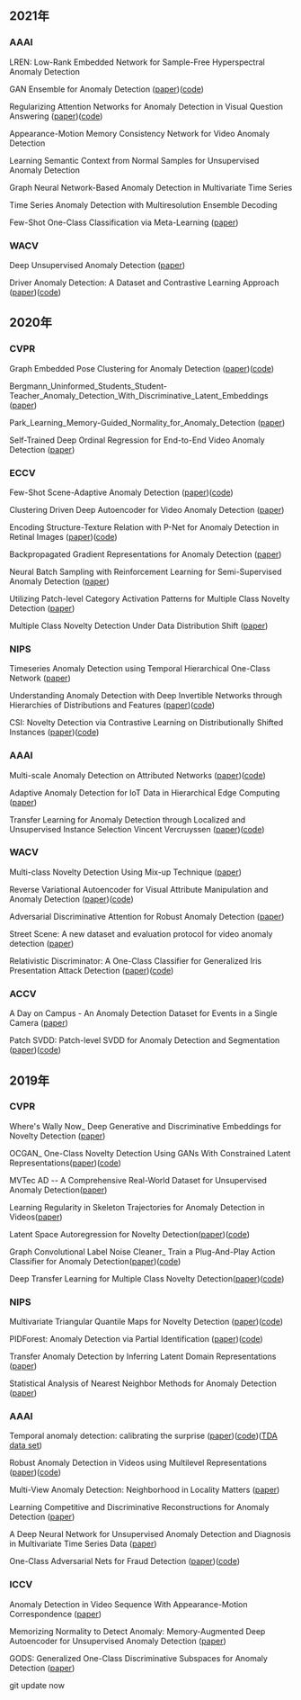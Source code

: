 
## 2021年
### AAAI
LREN: Low-Rank Embedded Network for Sample-Free Hyperspectral Anomaly Detection

GAN Ensemble for Anomaly Detection ([paper](https://arxiv.org/pdf/2012.07988))([code](https://github.com/tufts-ml/GAN-Ensemble-for-Anomaly-Detection))

Regularizing Attention Networks for Anomaly Detection in Visual Question Answering ([paper](https://arxiv.org/pdf/2009.10054))([code](https://github.com/LeeDoYup/Anomaly_Detection_VQA))

 Appearance-Motion Memory Consistency Network for Video Anomaly Detection

 Learning Semantic Context from Normal Samples for Unsupervised Anomaly Detection

 Graph Neural Network-Based Anomaly Detection in Multivariate Time Series

 Time Series Anomaly Detection with Multiresolution Ensemble Decoding

 Few-Shot One-Class Classification via Meta-Learning ([paper](https://arxiv.org/pdf/2007.04146))

 ### WACV
Deep Unsupervised Anomaly Detection ([paper](https://openaccess.thecvf.com/content/WACV2021/html/Li_Deep_Unsupervised_Anomaly_Detection_WACV_2021_paper.html))

Driver Anomaly Detection: A Dataset and Contrastive Learning Approach ([paper](https://openaccess.thecvf.com/content/WACV2021/html/Kopuklu_Driver_Anomaly_Detection_A_Dataset_and_Contrastive_Learning_Approach_WACV_2021_paper.html))([code](https://github.com/okankop/Driver-Anomaly-Detection))


## 2020年
### CVPR
Graph Embedded Pose Clustering for Anomaly Detection ([paper](https://openaccess.thecvf.com/content_CVPR_2020/html/Markovitz_Graph_Embedded_Pose_Clustering_for_Anomaly_Detection_CVPR_2020_paper.html))([code](https://github.com/amirmk89/gepc))

Bergmann_Uninformed_Students_Student-Teacher_Anomaly_Detection_With_Discriminative_Latent_Embeddings ([paper](https://openaccess.thecvf.com/CVPR2020_search))

Park_Learning_Memory-Guided_Normality_for_Anomaly_Detection ([paper](https://openaccess.thecvf.com/content_CVPR_2020/html/Park_Learning_Memory-Guided_Normality_for_Anomaly_Detection_CVPR_2020_paper.html))

Self-Trained Deep Ordinal Regression for End-to-End Video Anomaly Detection ([paper](https://openaccess.thecvf.com/content_CVPR_2020/html/Pang_Self-Trained_Deep_Ordinal_Regression_for_End-to-End_Video_Anomaly_Detection_CVPR_2020_paper.html))


### ECCV
Few-Shot Scene-Adaptive Anomaly Detection ([paper](https://www.ecva.net/papers/eccv_2020/papers_ECCV/html/2983_ECCV_2020_paper.php))([code](https://github.com/yiweilu3/Few-shot-Scene-adaptive-Anomaly-Detection))

Clustering Driven Deep Autoencoder for Video Anomaly Detection ([paper](https://www.ecva.net/papers/eccv_2020/papers_ECCV/html/2341_ECCV_2020_paper.php))

Encoding Structure-Texture Relation with P-Net for Anomaly Detection in Retinal Images ([paper](https://www.ecva.net/papers/eccv_2020/papers_ECCV/html/3484_ECCV_2020_paper.php))([code](https://github.com/ClancyZhou/P_Net_Anomaly_Detection))

Backpropagated Gradient Representations for Anomaly Detection ([paper](https://www.ecva.net/papers/eccv_2020/papers_ECCV/html/3689_ECCV_2020_paper.php))

Neural Batch Sampling with Reinforcement Learning for Semi-Supervised Anomaly Detection ([paper](https://www.ecva.net/papers/eccv_2020/papers_ECCV/html/5576_ECCV_2020_paper.php))

Utilizing Patch-level Category Activation Patterns for Multiple Class Novelty Detection ([paper](https://www.ecva.net/papers/eccv_2020/papers_ECCV/html/1139_ECCV_2020_paper.php))

Multiple Class Novelty Detection Under Data Distribution Shift ([paper](https://www.ecva.net/papers/eccv_2020/papers_ECCV/html/278_ECCV_2020_paper.php))

### NIPS
Timeseries Anomaly Detection using Temporal Hierarchical One-Class Network ([paper](https://papers.nips.cc/paper/2020/hash/97e401a02082021fd24957f852e0e475-Abstract.html))

Understanding Anomaly Detection with Deep Invertible Networks through Hierarchies of Distributions and Features ([paper](https://papers.nips.cc/paper/2020/hash/f106b7f99d2cb30c3db1c3cc0fde9ccb-Abstract.html))([code](https://github.com/boschresearch/hierarchical_anomaly_detection))

CSI: Novelty Detection via Contrastive Learning on Distributionally Shifted Instances ([paper](https://papers.nips.cc/paper/2020/hash/8965f76632d7672e7d3cf29c87ecaa0c-Abstract.html))([code](https://github.com/alinlab/CSI))

### AAAI
Multi-scale Anomaly Detection on Attributed Networks ([paper](https://arxiv.org/pdf/1912.04144.pdf))([code](https://github.com/leoguti85/MADAN))

Adaptive Anomaly Detection for IoT Data in Hierarchical Edge Computing ([paper](https://link.zhihu.com/?target=https%3A//arxiv.org/pdf/2001.03314))

Transfer Learning for Anomaly Detection through Localized and Unsupervised Instance Selection Vincent Vercruyssen ([paper](https://aaai.org/ojs/index.php/AAAI/article/view/6068/5924))([code](https://github.com/Vincent-Vercruyssen/LocIT))

### WACV
Multi-class Novelty Detection Using Mix-up Technique ([paper](https://openaccess.thecvf.com/content_WACV_2020/html/Bhattacharjee_Multi-class_Novelty_Detection_Using_Mix-up_Technique_WACV_2020_paper.html))

Reverse Variational Autoencoder for Visual Attribute Manipulation and Anomaly Detection ([paper](https://openaccess.thecvf.com/content_WACV_2020/html/Lydia_Reverse_Variational_Autoencoder_for_Visual_Attribute_Manipulation_and_Anomaly_Detection_WACV_2020_paper.html))([code](https://github.com/nianlonggu/reverse_variational_autoencoder))

Adversarial Discriminative Attention for Robust Anomaly Detection ([paper](https://openaccess.thecvf.com/content_WACV_2020/html/Kimura_Adversarial_Discriminative_Attention_for_Robust_Anomaly_Detection_WACV_2020_paper.html))

Street Scene: A new dataset and evaluation protocol for video anomaly detection ([paper](https://openaccess.thecvf.com/content_WACV_2020/html/Ramachandra_Street_Scene_A_new_dataset_and_evaluation_protocol_for_video_WACV_2020_paper.html))

Relativistic Discriminator: A One-Class Classifier for Generalized Iris Presentation Attack Detection ([paper](https://openaccess.thecvf.com/content_WACV_2020/html/Yadav_Relativistic_Discriminator_A_One-Class_Classifier_for_Generalized_Iris_Presentation_Attack_WACV_2020_paper.html))([code](https://github.com/alexiajm/relativisticgan))

### ACCV
A Day on Campus - An Anomaly Detection Dataset for Events in a Single Camera ([paper](https://openaccess.thecvf.com/content/ACCV2020/html/Pranav_A_Day_on_Campus_-_An_Anomaly_Detection_Dataset_for_ACCV_2020_paper.html))

Patch SVDD: Patch-level SVDD for Anomaly Detection and Segmentation ([paper](https://openaccess.thecvf.com/content/ACCV2020/html/Yi_Patch_SVDD_Patch-level_SVDD_for_Anomaly_Detection_and_Segmentation_ACCV_2020_paper.html))([code](https://github.com/nuclearboy95/Anomaly-Detection-PatchSVDD-PyTorch))


## 2019年
### CVPR
Where's Wally Now_ Deep Generative and Discriminative Embeddings for Novelty Detection ([paper](https://openaccess.thecvf.com/content_CVPR_2019/papers/Burlina_Wheres_Wally_Now_Deep_Generative_and_Discriminative_Embeddings_for_Novelty_CVPR_2019_paper.pdf))

OCGAN_ One-Class Novelty Detection Using GANs With Constrained Latent Representations([paper](https://arxiv.org/abs/1903.08550))([code](https://github.com/PramuPerera/OCGAN))

MVTec AD -- A Comprehensive Real-World Dataset for Unsupervised Anomaly Detection([paper](https://openaccess.thecvf.com/content_CVPR_2019/html/Bergmann_MVTec_AD_--_A_Comprehensive_Real-World_Dataset_for_Unsupervised_Anomaly_CVPR_2019_paper.html))

Learning Regularity in Skeleton Trajectories for Anomaly Detection in Videos([paper](https://openaccess.thecvf.com/content_CVPR_2019/html/Morais_Learning_Regularity_in_Skeleton_Trajectories_for_Anomaly_Detection_in_Videos_CVPR_2019_paper.html))

Latent Space Autoregression for Novelty Detection([paper](https://openaccess.thecvf.com/content_CVPR_2019/html/Abati_Latent_Space_Autoregression_for_Novelty_Detection_CVPR_2019_paper.html))([code](https://github.com/aimagelab/novelty-detection))

Graph Convolutional Label Noise Cleaner_ Train a Plug-And-Play Action Classifier for Anomaly Detection([paper](https://arxiv.org/abs/1903.07256))([code](https://github.com/jx-zhong-for-academic-purpose/GCN-Anomaly-Detection))

Deep Transfer Learning for Multiple Class Novelty Detection([paper](https://openaccess.thecvf.com/content_CVPR_2019/html/Perera_Deep_Transfer_Learning_for_Multiple_Class_Novelty_Detection_CVPR_2019_paper.html))([code](https://github.com/PramuPerera/TransferLearningNovelty))

### NIPS
Multivariate Triangular Quantile Maps for Novelty Detection ([paper](https://proceedings.neurips.cc/paper/2019/hash/6244b2ba957c48bc64582cf2bcec3d04-Abstract.html))([code](https://github.com/GinGinWang/MTQ))

PIDForest: Anomaly Detection via Partial Identification ([paper](https://proceedings.neurips.cc/paper/2019/hash/eb6dc8aba23375061b6f07b137617096-Abstract.html))([code](https://github.com/vatsalsharan/pidforest))

Transfer Anomaly Detection by Inferring Latent Domain Representations ([paper](https://proceedings.neurips.cc/paper/2019/hash/7895fc13088ee37f511913bac71fa66f-Abstract.html))

Statistical Analysis of Nearest Neighbor Methods for Anomaly Detection ([paper](https://proceedings.neurips.cc/paper/2019/hash/805163a0f0f128e473726ccda5f91bac-Abstract.html))

### AAAI
Temporal anomaly detection: calibrating the surprise ([paper](https://arxiv.org/abs/1705.10085))([code](https://github.com/eyalgut/TLR_anomaly_detection))([TDA data set](https://www.kaggle.com/eyalgut/binary-traffic-matrices))

Robust Anomaly Detection in Videos using Multilevel Representations ([paper](https://www.aaai.org/ojs/index.php/AAAI/article/view/4456/4334))([code](https://github.com/SeaOtter/vad_gan))

Multi-View Anomaly Detection: Neighborhood in Locality Matters ([paper](https://www.aaai.org/ojs/index.php/AAAI/article/view/4418/4296))

Learning Competitive and Discriminative Reconstructions for Anomaly Detection ([paper](https://www.aaai.org/ojs/index.php/AAAI/article/view/4451/4329))

A Deep Neural Network for Unsupervised Anomaly Detection and Diagnosis in Multivariate Time Series Data ([paper](https://www.aaai.org/ojs/index.php/AAAI/article/view/3942/3820))

One-Class Adversarial Nets for Fraud Detection ([paper](https://www.aaai.org/ojs/index.php/AAAI/article/view/3924/3802))([code](https://github.com/PanpanZheng/OCAN))

### ICCV
Anomaly Detection in Video Sequence With Appearance-Motion Correspondence ([paper](https://openaccess.thecvf.com/content_ICCV_2019/html/Nguyen_Anomaly_Detection_in_Video_Sequence_With_Appearance-Motion_Correspondence_ICCV_2019_paper.html))

Memorizing Normality to Detect Anomaly: Memory-Augmented Deep Autoencoder for Unsupervised Anomaly Detection ([paper](https://openaccess.thecvf.com/content_ICCV_2019/html/Gong_Memorizing_Normality_to_Detect_Anomaly_Memory-Augmented_Deep_Autoencoder_for_Unsupervised_ICCV_2019_paper.html))

GODS: Generalized One-Class Discriminative Subspaces for Anomaly Detection ([paper](https://openaccess.thecvf.com/content_ICCV_2019/html/Gong_Memorizing_Normality_to_Detect_Anomaly_Memory-Augmented_Deep_Autoencoder_for_Unsupervised_ICCV_2019_paper.html))





git update now